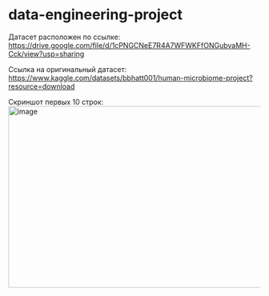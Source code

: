 # data-engineering-project
Датасет расположен по ссылке:
https://drive.google.com/file/d/1cPNGCNeE7R4A7WFWKFfONGubvaMH-Cck/view?usp=sharing

Ссылка на оригинальный датасет: https://www.kaggle.com/datasets/bbhatt001/human-microbiome-project?resource=download

Скриншот первых 10 строк:
<img width="836" height="363" alt="image" src="https://github.com/user-attachments/assets/8541224e-d2af-4704-8cf5-1c4408ea0867" />
